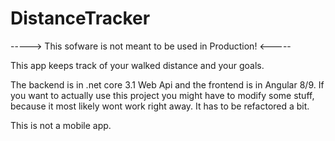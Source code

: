 # DistanceTracker
-----> This sofware is not meant to be used in Production! <-----

This app keeps track of your walked distance and your goals.

The backend is in .net core 3.1 Web Api and the frontend is in Angular 8/9.
If you want to actually use this project you might have to modify some stuff, because it most likely wont work right away.
It has to be refactored a bit.

This is not a mobile app.
